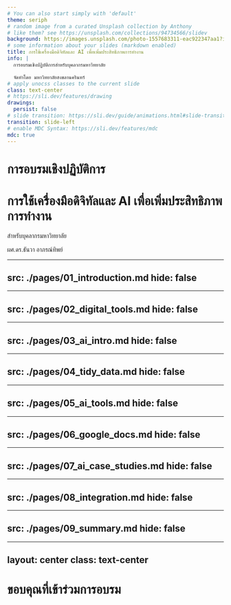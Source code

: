 ```yaml
---
# You can also start simply with 'default'
theme: seriph
# random image from a curated Unsplash collection by Anthony
# like them? see https://unsplash.com/collections/94734566/slidev
background: https://images.unsplash.com/photo-1557683311-eac922347aa1?ixlib=rb-4.0.3&ixid=M3wxMjA3fDB8MHxwaG90by1wYWdlfHx8fGVufDB8fHx8fA%3D%3D&auto=format&fit=crop&w=1364&q=80
# some information about your slides (markdown enabled)
title: การใช้เครื่องมือดิจิทัลและ AI เพื่อเพิ่มประสิทธิภาพการทำงาน
info: |
  การอบรมเชิงปฏิบัติการสำหรับบุคลากรมหาวิทยาลัย

  จัดทำโดย มหาวิทยาลัยสงขลานครินทร์
# apply unocss classes to the current slide
class: text-center
# https://sli.dev/features/drawing
drawings:
  persist: false
# slide transition: https://sli.dev/guide/animations.html#slide-transitions
transition: slide-left
# enable MDC Syntax: https://sli.dev/features/mdc
mdc: true
---
```


# การอบรมเชิงปฏิบัติการ

# การใช้เครื่องมือดิจิทัลและ AI เพื่อเพิ่มประสิทธิภาพการทำงาน

สำหรับบุคลากรมหาวิทยาลัย

<div class="absolute bottom-10 left-45">
  <span class="font-700" style="color: #00000;">
    ผศ.ดร.ธันวา อาภรณ์ทิพย์
  </span>
</div>

<div class="abs-br m-6 flex gap-2">
  <a href="https://psu.ac.th" target="_blank" alt="PSU Website" title="PSU Website" class="text-xl slidev-icon-btn opacity-50 !border-none !hover:text-white">
    <carbon:globe />
  </a>
</div>

<!--
ยินดีต้อนรับทุกท่านเข้าสู่การอบรมเชิงปฏิบัติการ "การใช้เครื่องมือดิจิทัลและ AI เพื่อเพิ่มประสิทธิภาพการทำงาน" สำหรับบุคลากรมหาวิทยาลัย

วันนี้เราจะได้เรียนรู้เกี่ยวกับการใช้เครื่องมือดิจิทัลและเทคโนโลยี AI เพื่อช่วยให้การทำงานมีประสิทธิภาพมากขึ้น ลดเวลาในการทำงานที่ซ้ำซาก และสร้างผลงานที่มีคุณภาพสูงขึ้น
-->

---
src: ./pages/01_introduction.md
hide: false
---

---
src: ./pages/02_digital_tools.md
hide: false
---

---
src: ./pages/03_ai_intro.md
hide: false
---

---
src: ./pages/04_tidy_data.md
hide: false
---

---
src: ./pages/05_ai_tools.md
hide: false
---

---
src: ./pages/06_google_docs.md
hide: false
---

---
src: ./pages/07_ai_case_studies.md
hide: false
---

---
src: ./pages/08_integration.md
hide: false
---

---
src: ./pages/09_summary.md
hide: false
---

---
layout: center
class: text-center
---

# ขอบคุณที่เข้าร่วมการอบรม


<div class="abs-br m-6 flex gap-2">
  <a href="https://github.com/slidevjs/slidev" target="_blank" alt="GitHub" title="View on GitHub" class="text-xl slidev-icon-btn opacity-50 !border-none !hover:text-white">
    <carbon:logo-github />
  </a>
</div>

<PoweredBySlidev absolute right-0 bottom-0 w-32 opacity-25 />
